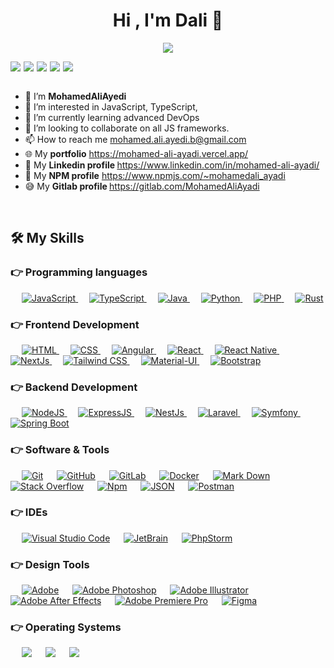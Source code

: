 <h1 align="center">Hi , I'm Dali 👋 </h1>
<p align="center">
  <a href="https://github.com/DenverCoder1/readme-typing-svg"><img src="https://readme-typing-svg.herokuapp.com/?lines=Software+Engineer;Web+And+Mobile+Developer;Full+Stack+JS;&center=true&width=500&height=50"></a>
</p>

<div align="center" style="flex:1;display: flex;flex-direction: row;"> 
<a href="https://visitorbadge.io/status?path=https%3A%2F%2Fgithub.com%2FMohamedAliAyedi"><img src="https://api.visitorbadge.io/api/visitors?path=https%3A%2F%2Fgithub.com%2FMohamedAliAyedi&label=Visitors&countColor=%234e54c8&style=flat" /></a>  
  <img src="https://shields.io/badge/updated-today-brightgreen" style="margin-left: 5px" />
  <img src="https://img.shields.io/badge/quality-gold-%23E9C504" style="margin-left: 5px" />
  <img src="https://img.shields.io/badge/code%20quality-9.5-brightgreen" style="margin-left: 5px" />
  <img src="https://img.shields.io/badge/passed%20tests-46-informational" style="margin-left: 5px" />
</div>



<br/>

- 💬  I’m <b>MohamedAliAyedi</b> <br/>
- 👀 I’m interested in JavaScript, TypeScript, <br/>
- 🌱 I’m currently learning advanced DevOps <br/>
- 💞️ I’m looking to collaborate on all JS frameworks.<br/>
- 📫 How to reach me mohamed.ali.ayedi.b@gmail.com <br/>
- 🌐 My <b>portfolio</b> https://mohamed-ali-ayadi.vercel.app/ <br/>
- 💼 My <b>Linkedin profile </b> https://www.linkedin.com/in/mohamed-ali-ayadi/ <br/>
- 🧰 My <b>NPM profile</b> https://www.npmjs.com/~mohamedali_ayadi <br/>
- 😅 My <b>Gitlab profile </b> https://gitlab.com/MohamedAliAyadi <br/>


<br/>

## 🛠️ My Skills

### 👉 Programming languages

<div> 
  &emsp; 
  <a href="https://developer.mozilla.org/en-US/docs/Web/JavaScript" target="_blank"> 
     <img alt="JavaScript" src="https://img.shields.io/badge/JavaScript-F7DF1E.svg?style=flat-square&logo=javascript&logoColor=black">
   </a>
  &emsp; 
  <a href="https://www.typescriptlang.org/" target="_blank"> 
     <img alt="TypeScript" src="https://img.shields.io/badge/TypeScript-007ACC.svg?style=flat-square&logo=typescript&logoColor=white">
   </a>
  &emsp;
  <a href="https://www.java.com" target="_blank"> 
    <img alt="Java" src="https://img.shields.io/badge/Java-ED8B00.svg?style=flat-square&logo=java&logoColor=white">
  </a>
  &emsp;
   <a href="https://www.python.org" target="_blank">
    <img alt="Python" src="https://img.shields.io/badge/Python%20-%2314354C.svg?style=flat-square&logo=python&logoColor=white">
  </a>
  &emsp;
   <a href="https://www.php.net/" target="_blank">
    <img alt="PHP" src="https://img.shields.io/badge/Php%20-%23474A8A.svg?style=flat-square&logo=php&logoColor=white">
  </a>
  &emsp;
   <a href="https://www.rust-lang.org" target="_blank">
    <img alt="Rust" src="https://img.shields.io/badge/Rust-000000.svg?style=flat-square&logo=rust&logoColor=white">
  </a>
</div>

### 👉 Frontend Development
<p> 
  &emsp; 
  <a href="https://www.w3.org/html/" target="_blank"> 
   <img alt="HTML" src="https://img.shields.io/badge/HTML5%20-%23E34F26.svg?style=flat-square&logo=html5&logoColor=white">
  </a>   
  &emsp;
  <a href="https://www.w3schools.com/css/" target="_blank">
    <img alt="CSS" src="https://img.shields.io/badge/CSS%20-%231572B6.svg?style=flat-square&logo=css3&logoColor=white">
  </a> 
  &emsp;
  <a href="https://angular.io/" target="_blank">
    <img alt="Angular" src="https://img.shields.io/badge/Angular-DD0031.svg?style=flat-square&logo=angular&logoColor=white">
  </a> 
  &emsp;
  <a href="https://reactjs.org/" target="_blank">
    <img alt="React" src="https://img.shields.io/badge/React-20232A.svg?style=flat-square&logo=react&logoColor=61DAFB">
  </a> 
  &emsp;
  <a href="https://reactnative.dev/" target="_blank">
    <img alt="React Native" src="https://img.shields.io/badge/React_Native-20232A.svg?style=flat-square&logo=react&logoColor=61DAFB">
  </a> 
  &emsp;
  <a href="https://nextjs.org/" target="_blank">
    <img alt="NextJs" src="https://img.shields.io/badge/NextJs-black.svg?style=flat-square&logo=next.js&logoColor=white">
  </a> 
  &emsp;
  <a href="https://tailwindcss.com/" target="_blank">
    <img alt="Tailwind CSS" src="https://img.shields.io/badge/Tailwind_CSS-38B2AC.svg?style=flat-square&logo=tailwind-css&logoColor=white">
  </a> 
  &emsp;
  <a href="https://mui.com/" target="_blank">
    <img alt="Material-UI" src="https://img.shields.io/badge/Material--UI-0081CB.svg?style=flat-square&logo=mui&logoColor=white">
  </a> 
  &emsp;
  <a href="https://getbootstrap.com/" target="_blank">
    <img alt="Bootstrap" src="https://img.shields.io/badge/Bootstrap-563D7C.svg?style=flat-square&logo=Bootstrap&logoColor=white">
  </a> 
</p>

### 👉 Backend Development

<p>
  &emsp; 
  <a href="https://www.nodejs.org" target="_blank"> 
   <img alt="NodeJS" src="https://img.shields.io/badge/NodeJS-339933.svg?style=flat-square&logo=node.js&logoColor=white">
  </a>   
  &emsp; 
  <a href="https://www.expressjs.com" target="_blank"> 
   <img alt="ExpressJS" src="https://img.shields.io/badge/ExpressJS-black.svg?style=flat-square&logo=Express&logoColor=white">
  </a>   
  &emsp; 
  <a href="https://www.nestjs.com" target="_blank"> 
   <img alt="NestJs" src="https://img.shields.io/badge/NestJS-E0234E.svg?style=flat-square&logo=nestjs&logoColor=white">
  </a>   
  &emsp; 
  <a href="https://www.laravel.com" target="_blank"> 
   <img alt="Laravel" src="https://img.shields.io/badge/Laravel-FF2D20.svg?style=flat-square&logo=laravel&logoColor=white">
  </a>   
  &emsp; 
  <a href="https://www.laravel.com" target="_blank"> 
   <img alt="Symfony" src="https://img.shields.io/badge/Symfony-black.svg?style=flat-square&logo=Symfony&logoColor=white">
  </a>   
  &emsp; 
  <a href="https://spring.io/" target="_blank"> 
   <img alt="Spring Boot" src="https://img.shields.io/badge/Spring Boot-6DB33F.svg?style=flat-square&logo=spring&logoColor=white">
  </a>   
</p>

### 👉 Software & Tools
 
<p>
  &emsp;
    <a href="#"><img alt="Git" src="https://img.shields.io/badge/Git%20-%23F05033.svg?style=flat-square&logo=git&logoColor=white"></a>
  &emsp;
    <a href="#"><img alt="GitHub" src="https://img.shields.io/badge/Github-%23181717.svg?style=flat-square&logo=github&logoColor=white"></a>
  &emsp;
    <a href="#"><img alt="GitLab" src="https://img.shields.io/badge/GitLab-fff.svg?style=flat-square&logo=gitlab&logoColor=white"></a>
  &emsp;
    <a href="#"><img alt="Docker" src="https://img.shields.io/badge/Docker-2496ED.svg?style=flat-square&logo=Docker&logoColor=white"></a>
  &emsp;
    <a href="#"><img alt="Mark Down" src="https://img.shields.io/badge/Markdown-000000?style=flat-square&logo=markdown&logoColor=white"></a>
  &emsp;
    <a href="#"><img alt="Stack Overflow" src="https://img.shields.io/badge/-Stack%20Overflow-FE7A16?style=flat-square&logo=stack-overflow&logoColor=white"></a>
  &emsp;
    <a href="#"><img alt="Npm" src="https://img.shields.io/badge/Npm-white?style=flat-square&logo=npm&logoColor=white"></a>
  &emsp;
    <a href="#"><img alt="JSON" img src="https://img.shields.io/badge/json-%23000000.svg?style=flat-square&logo=json&logoColor=white"></a>
  &emsp;
    <a href="#"><img alt="Postman" img src="https://img.shields.io/badge/Postman-FF6C37.svg?style=flat-square&logo=Postman&logoColor=white"></a>
</p>

### 👉 IDEs
 
<p>
  &emsp;
    <a href="#"><img alt="Visual Studio Code" src="https://img.shields.io/badge/Visual%20Studio%20Code-0078d7.svg?style=flat-square&logo=visual-studio-code&logoColor=white"></a>
  &emsp;
    <a href="#"><img alt="JetBrain" src="https://img.shields.io/badge/IntelliJ -%23000000.svg?style=flat-square&logo=IntelliJ IDEA&logoColor=white" /></a>
  &emsp;
    <a href="#"><img alt="PhpStorm" src="https://img.shields.io/badge/PHPStorm-181717.svg?&style=flat-square&logo=phpstorm&logoColor=white" /></a>
</p>

### 👉 Design Tools
 
<p>
  &emsp;
    <a href="#"><img alt="Adobe" src="https://img.shields.io/badge/Adobe-FF0000.svg?style=flat-square&logo=Adobe&logoColor=white"></a>
  &emsp;
    <a href="#"><img alt="Adobe Photoshop" src="https://img.shields.io/badge/Adobe Photoshop-31A8FF.svg?style=flat-square&logo=Adobe Photoshop&logoColor=white"></a>
  &emsp;
    <a href="#"><img alt="Adobe Illustrator" src="https://img.shields.io/badge/Adobe Illustrator-FF9A00.svg?style=flat-square&logo=Adobe Illustrator&logoColor=black"/></a>
  &emsp;
    <a href="#"><img alt="Adobe After Effects" src="https://img.shields.io/badge/Adobe After Effects-9999FF.svg?&style=flat-square&logo=Adobe After Effects&logoColor=white" /></a>
  &emsp;
    <a href="#"><img alt="Adobe Premiere Pro" src="https://img.shields.io/badge/Adobe Premiere Pro-9999FF.svg?&style=flat-square&logo=Adobe Premiere Pro&logoColor=white" /></a>
  &emsp;
    <a href="#"><img alt="Figma" src="https://img.shields.io/badge/Figma-F24E1E.svg?&style=flat-square&logo=Figma&logoColor=white" /></a>
</p>

 ### 👉 Operating Systems
 
<p >
  &emsp;
    <a href="#"><img src="https://img.shields.io/badge/Linux-FCC624?style=flat-square&logo=linux&logoColor=black"></a>
  &emsp;
    <a href="#"><img src="https://img.shields.io/badge/Ubuntu-E95420?style=flat-square&logo=ubuntu&logoColor=white"></a>
  &emsp;
    <a href="#"><img src="https://img.shields.io/badge/Windows-0078D6?style=flat-square&logo=windows&logoColor=white"></a>
</p>

<br/>
